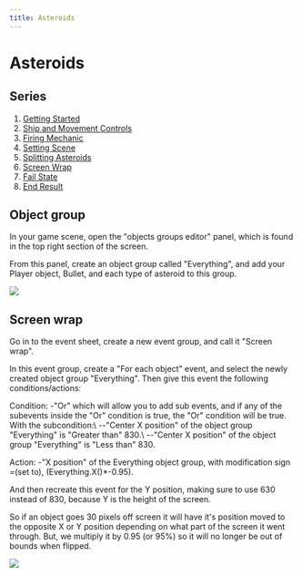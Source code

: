 ```yaml
---
title: Asteroids
---
```

# Asteroids

## Series

1. [Getting Started](/gdevelop5/tutorials/asteroids)
2. [Ship and Movement Controls](/gdevelop5/tutorials/asteroids/ship_and_movement_controls)
3. [Firing Mechanic](/gdevelop5/tutorials/asteroids/firing_bullet)
4. [Setting Scene](/gdevelop5/tutorials/asteroids/setting_scene)
5. [Splitting Asteroids](/gdevelop5/tutorials/asteroids/splitting_asteroids)
6. [Screen Wrap](/gdevelop5/tutorials/asteroids/screen_wrap)
7. [Fail State](/gdevelop5/tutorials/asteroids/fail_state)
8. [End Result](/gdevelop5/tutorials/asteroids/end_result)

## Object group

In your game scene, open the "objects groups editor" panel, which is found in the top right section of the screen.

From this panel, create an object group called "Everything", and add your Player object, Bullet, and each type of asteroid to this group.

![](/gdevelop5/tutorials/asteroids/asteroids_gif_11_everything_object_group.gif)

## Screen wrap

Go in to the event sheet, create a new event group, and call it "Screen wrap".

In this event group, create a "For each object" event, and select the newly created object group "Everything". Then give this event the following conditions/actions:

Condition:
-"Or" which will allow you to add sub events, and if any of the subevents inside the "Or" condition is true, the "Or" condition will be true. With the subcondition:\\    --"Center X position" of the object group "Everything" is "Greater than" 830.\\    --"Center X position" of the object group "Everything" is "Less than" 830.

Action:
-"X position" of the Everything object group, with modification sign =(set to), (Everything.X()*-0.95).

And then recreate this event for the Y position, making sure to use 630 instead of 830, because Y is the height of the screen.

So if an object goes 30 pixels off screen it will have it's position moved to the opposite X or Y position depending on what part of the screen it went through. But, we multiply it by 0.95 (or 95%) so it will no longer be out of bounds when flipped.

![](/gdevelop5/tutorials/asteroids/screen_wrap/pasted/20220119-182309.png)
